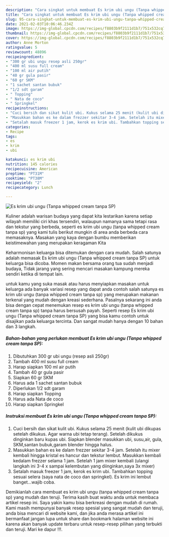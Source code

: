 ```yaml
---
description: "Cara singkat untuk membuat Es krim ubi ungu (Tanpa whipped cream tanpa SP) terupdate"
title: "Cara singkat untuk membuat Es krim ubi ungu (Tanpa whipped cream tanpa SP) terupdate"
slug: 95-cara-singkat-untuk-membuat-es-krim-ubi-ungu-tanpa-whipped-cream-tanpa-sp-terupdate
date: 2021-02-03T10:06:46.234Z
image: https://img-global.cpcdn.com/recipes/f8803b9f2111d1b7/751x532cq70/es-krim-ubi-ungu-tanpa-whipped-cream-tanpa-sp-foto-resep-utama.jpg
thumbnail: https://img-global.cpcdn.com/recipes/f8803b9f2111d1b7/751x532cq70/es-krim-ubi-ungu-tanpa-whipped-cream-tanpa-sp-foto-resep-utama.jpg
cover: https://img-global.cpcdn.com/recipes/f8803b9f2111d1b7/751x532cq70/es-krim-ubi-ungu-tanpa-whipped-cream-tanpa-sp-foto-resep-utama.jpg
author: Anne Morton
ratingvalue: 5
reviewcount: 48896
recipeingredient:
- "300 gr ubi ungu resep asli 250gr"
- "400 ml susu full cream"
- "100 ml air putih"
- "40 gr gula pasir"
- "60 gr SKM"
- "1 sachet santan bubuk"
- "1/2 sdt garam"
- " Topping"
- " Nata de coco"
- " Springkel"
recipeinstructions:
- "Cuci bersih dan sikat kulit ubi. Kukus selama 25 menit (kulit ubi dikupas setelah dikukus. Agar warna ubi tetap terang). Setelah dikukus dinginkan baru kupas ubi. Siapkan blender masukkan ubi, susu,air, gula, SKM,santan bubuk,garam blender hingga halus."
- "Masukkan bahan es ke dalam frezzer sekitar 3-4 jam. Setelah itu mixer kembali hingga kristal es hancur dan tekstur lembut. Masukkan kembali kedalam frezzer selama 1 jam. Setelah 1 jam mixer kembali (ulangi langkah ini 3-4 x sampai kelembutan yang diinginkan,saya 3x mixer)"
- "Setalah masuk freezer 1 jam, kerok es krim ubi. Tambahkan topping sesuai selera (saya nata de coco dan springkel). Es krim ini lembut banget...wajib coba."
categories:
- Recipe
tags:
- es
- krim
- ubi

katakunci: es krim ubi 
nutrition: 145 calories
recipecuisine: American
preptime: "PT31M"
cooktime: "PT38M"
recipeyield: "2"
recipecategory: Lunch

---
```



![Es krim ubi ungu (Tanpa whipped cream tanpa SP)](https://img-global.cpcdn.com/recipes/f8803b9f2111d1b7/751x532cq70/es-krim-ubi-ungu-tanpa-whipped-cream-tanpa-sp-foto-resep-utama.jpg)

Kuliner adalah warisan budaya yang dapat kita lestarikan karena setiap wilayah memiliki ciri khas tersendiri, walaupun namanya sama tetapi rasa dan tekstur yang berbeda, seperti es krim ubi ungu (tanpa whipped cream tanpa sp) yang kami tulis berikut mungkin di area anda berbeda cara memasaknya. Masakan yang kaya dengan bumbu memberikan keistimewahan yang merupakan keragaman Kita

Keharmonisan keluarga bisa ditemukan dengan cara mudah. Salah satunya adalah memasak Es krim ubi ungu (Tanpa whipped cream tanpa SP) untuk keluarga bisa dicoba. Momen makan bersama orang tua sudah menjadi budaya, Tidak jarang yang sering mencari masakan kampung mereka sendiri ketika di tempat lain.



untuk kamu yang suka masak atau harus menyiapkan masakan untuk keluarga ada banyak variasi resep yang dapat anda contoh salah satunya es krim ubi ungu (tanpa whipped cream tanpa sp) yang merupakan makanan terkenal yang mudah dengan kreasi sederhana. Pasalnya sekarang ini anda bisa dengan cepat menemukan resep es krim ubi ungu (tanpa whipped cream tanpa sp) tanpa harus bersusah payah.
Seperti resep Es krim ubi ungu (Tanpa whipped cream tanpa SP) yang bisa kamu contoh untuk disajikan pada keluarga tercinta. Dan sangat mudah hanya dengan 10 bahan dan 3 langkah.


<!--inarticleads1-->

##### Bahan-bahan yang perlukan membuat Es krim ubi ungu (Tanpa whipped cream tanpa SP):

1. Dibutuhkan 300 gr ubi ungu (resep asli 250gr)
1. Tambah 400 ml susu full cream
1. Harap siapkan 100 ml air putih
1. Tambah 40 gr gula pasir
1. Siapkan 60 gr SKM
1. Harus ada 1 sachet santan bubuk
1. Diperlukan 1/2 sdt garam
1. Harap siapkan  Topping
1. Harus ada  Nata de coco
1. Harap siapkan  Springkel




<!--inarticleads2-->

##### Instruksi membuat  Es krim ubi ungu (Tanpa whipped cream tanpa SP):

1. Cuci bersih dan sikat kulit ubi. Kukus selama 25 menit (kulit ubi dikupas setelah dikukus. Agar warna ubi tetap terang). Setelah dikukus dinginkan baru kupas ubi. Siapkan blender masukkan ubi, susu,air, gula, SKM,santan bubuk,garam blender hingga halus.
1. Masukkan bahan es ke dalam frezzer sekitar 3-4 jam. Setelah itu mixer kembali hingga kristal es hancur dan tekstur lembut. Masukkan kembali kedalam frezzer selama 1 jam. Setelah 1 jam mixer kembali (ulangi langkah ini 3-4 x sampai kelembutan yang diinginkan,saya 3x mixer)
1. Setalah masuk freezer 1 jam, kerok es krim ubi. Tambahkan topping sesuai selera (saya nata de coco dan springkel). Es krim ini lembut banget...wajib coba.




Demikianlah cara membuat es krim ubi ungu (tanpa whipped cream tanpa sp) yang mudah dan teruji. Terima kasih buat waktu anda untuk membaca artikel resep ini. Saya yakin kamu bisa berkreasi dengan mudah di rumah. Kami masih mempunyai banyak resep spesial yang sangat mudah dan teruji, anda bisa mencari di website kami, dan jika anda merasa artikel ini bermanfaat jangan lupa untuk share dan bookmark halaman website ini karena akan banyak update terbaru untuk resep-resep pilihan yang terbukti dan teruji. Mari ke dapur !!!. 
